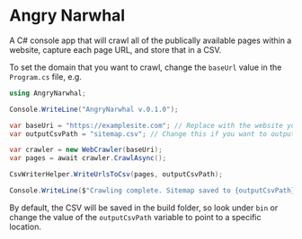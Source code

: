 # Angry Narwhal
A C# console app that will crawl all of the publically available pages within a website, capture each page URL, and store that in a CSV.

To set the domain that you want to crawl, change the `baseUrl` value in the `Program.cs` file, e.g.

```c#
using AngryNarwhal;

Console.WriteLine("AngryNarwhal v.0.1.0");

var baseUri = "https://examplesite.com"; // Replace with the website you want to crawl
var outputCsvPath = "sitemap.csv"; // Change this if you want to output the CSV to a location other than the bin folder

var crawler = new WebCrawler(baseUri);
var pages = await crawler.CrawlAsync();

CsvWriterHelper.WriteUrlsToCsv(pages, outputCsvPath);

Console.WriteLine($"Crawling complete. Sitemap saved to {outputCsvPath}");
```

By default, the CSV will be saved in the build folder, so look under `bin` or change the value of the `outputCsvPath` variable to point to a specific location.
